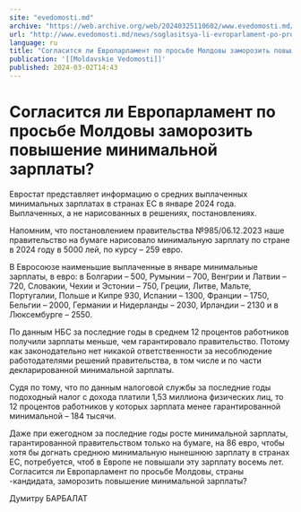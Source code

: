 ```yaml
---
site: "evedomosti.md"
archive: "https://web.archive.org/web/20240325110602/www.evedomosti.md/news/soglasitsya-li-evroparlament-po-prosbe-moldovy-zamorozit-pov"
url: "http://www.evedomosti.md/news/soglasitsya-li-evroparlament-po-prosbe-moldovy-zamorozit-pov"
language: ru
title: "Согласится ли Европарламент по просьбе Молдовы заморозить повышение минимальной зарплаты?"
publication: '[[Moldavskie Vedomosti]]'
published: 2024-03-02T14:43
---
```


# Согласится ли Европарламент по просьбе Молдовы заморозить повышение минимальной зарплаты?

Евростат представляет информацию о средних выплаченных минимальных зарплатах в странах ЕС в январе 2024 года. Выплаченных, а не нарисованных в решениях, постановлениях.

Напомним, что постановлением правительства №985/06.12.2023 наше правительство на бумаге нарисовало минимальную зарплату по стране в 2024 году в 5000 лей, по курсу – 259 евро.

В Евросоюзе наименьшие выплаченные в январе минимальные зарплаты, в евро: в Болгарии – 500, Румынии – 700, Венгрии и Латвии – 720, Словакии, Чехии и Эстонии – 750, Греции, Литве, Мальте, Португалии, Польше и Кипре 930, Испании – 1300, Франции – 1750, Бельгии – 2000, Германии и Нидерланды – 2030, Ирландии – 2130 и в Люксембурге – 2550.

По данным НБС за последние годы в среднем 12 процентов работников получили зарплаты меньше, чем гарантировало правительство. Потому как законодательно нет никакой ответственности за несоблюдение работодателями решений правительства, в том числе и по части декларированной минимальной зарплаты.

Судя по тому, что по данным налоговой службы за последние годы подоходный налог с дохода платили 1,53 миллиона физических лиц, то 12 процентов работников у которых зарплата менее гарантированной минимальной – 184 тысячи.

Даже при ежегодном за последние годы росте минимальной зарплаты, гарантированной правительством только на бумаге, на 86 евро, чтобы хотя бы догнать среднюю минимальную нынешнюю зарплату в странах ЕС, потребуется, чтоб в Европе не повышали эту зарплату восемь лет. Согласится ли Европарламент по просьбе Молдовы, страны -кандидата, заморозить повышение минимальной зарплаты?

Думитру БАРБАЛАТ